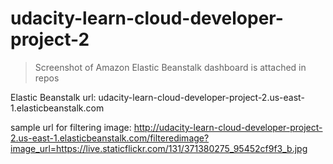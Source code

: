 # udacity-learn-cloud-developer-project-2
> Screenshot of Amazon Elastic Beanstalk dashboard is attached in repos

Elastic Beanstalk url: udacity-learn-cloud-developer-project-2.us-east-1.elasticbeanstalk.com

sample url for filtering image: http://udacity-learn-cloud-developer-project-2.us-east-1.elasticbeanstalk.com/filteredimage?image_url=https://live.staticflickr.com/131/371380275_95452cf9f3_b.jpg
